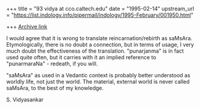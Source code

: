 +++
title = "93 vidya at cco.caltech.edu"
date = "1995-02-14"
upstream_url = "https://list.indology.info/pipermail/indology/1995-February/001950.html"

+++
[Archive link](https://list.indology.info/pipermail/indology/1995-February/001950.html)

I would agree that it is wrong to translate reincarnation/rebirth as saMsAra.
Etymologically, there is no doubt a connection, but in terms of usage, I very
much doubt the effectiveness of the translation. "punarjanma" is in fact used
quite often, but it carries with it an implied reference to "punarmaraNa" -
redeath, if you will. 

"saMsAra" as used in a Vedantic context is probably better understood as 
worldly life, not just the world. The material, external world is never 
called saMsAra, to the best of my knowledge. 

S. Vidyasankar






